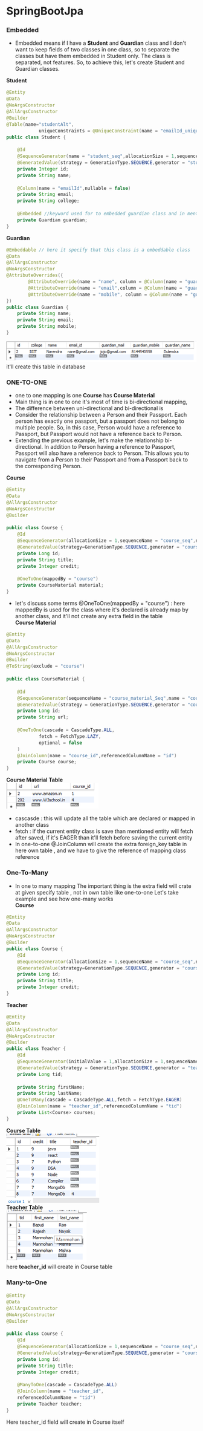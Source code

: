 # SpringBootJpa
### Embedded 
- Embedded means if I have a **Student** and **Guardian** class and I don't want to keep fields of two classes in one class, so to separate the classes but have them embedded in Student only. The class is separated, not features. So, to achieve this, let's create Student and Guardian classes.

**Student**

```java
@Entity
@Data
@NoArgsConstructor
@AllArgsConstructor
@Builder
@Table(name="studentAlt",
            uniqueConstraints = @UniqueConstraint(name = "emailId_unique",columnNames = "emailId"))//here uniqueConstraints used for assigning a constraint to a pirticular Column
public class Student {

    @Id
    @SequenceGenerator(name = "student_seq",allocationSize = 1,sequenceName = "student_seq")
    @GeneratedValue(strategy = GenerationType.SEQUENCE,generator = "student_seq")
    private Integer id;
    private String name;
    
    @Column(name = "emailId",nullable = false)
    private String email;
    private String college;
    
    @Embedded //keyword used for to embedded guardian class and in mention class @Embeddable should present in class
    private Guardian guardian;
}
```
**Guardian**
```java
@Embeddable // here it specify that this class is a embeddable class
@Data
@AllArgsConstructor
@NoArgsConstructor
@AttributeOverrides({
        @AttributeOverride(name = "name", column = @Column(name = "guardian_name")), // here AttributeOverride work as to it'll replace the field name,email,mobile with guardian_name,guardianmail
        @AttributeOverride(name = "email",column = @Column(name = "guardian_mail")),
        @AttributeOverride(name = "mobile", column = @Column(name = "guardian_mobile"))
})
public class Guardian {
    private String name;
    private String email;
    private String mobile;
}
```
![Example Image](Image/student_guardian.png) <br>
it'll create this table in database
### ONE-TO-ONE
- one to one mapping is one **Course** has **Course Material**
- Main thing is in one to one it's most of time is bi-directional mapping,
- The difference between uni-directional and bi-directional is
- Consider the relationship between a Person and their Passport. Each person has exactly one passport, but a passport does not belong to multiple people. So, in this case, Person would have a reference to Passport, but Passport would not have a reference back to Person.
- Extending the previous example, let's make the relationship bi-directional. In addition to Person having a reference to Passport, Passport will also have a reference back to Person. This allows you to navigate from a Person to their Passport and from a Passport back to the corresponding Person.

**Course**
```java
@Entity
@Data
@AllArgsConstructor
@NoArgsConstructor
@Builder

public class Course {
    @Id
    @SequenceGenerator(allocationSize = 1,sequenceName = "course_seq",name = "course_seq")
    @GeneratedValue(strategy=GenerationType.SEQUENCE,generator = "course_seq")
    private Long id;
    private String title;
    private Integer credit;

    @OneToOne(mappedBy = "course")
    private CourseMaterial material;
}
```
- let's discuss some terms
@OneToOne(mappedBy = "course") : here mappedBy is used for the class where it's declared is already map by another class, and it'll not create any extra field in the table <br>
**Course Material**
```java
@Entity
@Data
@AllArgsConstructor
@NoArgsConstructor
@Builder
@ToString(exclude = "course")

public class CourseMaterial {

    @Id
    @SequenceGenerator(sequenceName = "course_material_Seq",name = "course_mat_seq",allocationSize = 100)
    @GeneratedValue(strategy = GenerationType.SEQUENCE,generator = "course_mat_seq")
    private Long id;
    private String url;

    @OneToOne(cascade = CascadeType.ALL,
            fetch = FetchType.LAZY,
            optional = false
    ) 
    @JoinColumn(name = "course_id",referencedColumnName = "id")
    private Course course;
}
```
**Course Material Table**<br>
![Course Material Image](Image/course_material.png) <br>
- cascasde : this will update all the table which are declared or mapped in another class
- fetch : if the current entity class is  save than mentioned entity will fetch after saved, if it's EAGER than it'll fetch before saving the current entity
- In one-to-one @JoinColumn will create the extra foreign_key table in here own table , and we have to give the reference of mapping class reference 
### One-To-Many
- In one to many mapping The important thing is the extra field will crate at given specify table , not in own table like one-to-one
Let's take example and see how one-many works<br>
**Course**
```java
@Entity
@Data
@AllArgsConstructor
@NoArgsConstructor
@Builder
public class Course {
    @Id
    @SequenceGenerator(allocationSize = 1,sequenceName = "course_seq",name = "course_seq")
    @GeneratedValue(strategy=GenerationType.SEQUENCE,generator = "course_seq")
    private Long id;
    private String title;
    private Integer credit;
}
```
**Teacher**
```java
@Entity
@Data
@AllArgsConstructor
@NoArgsConstructor
@Builder
public class Teacher {
    @Id
    @SequenceGenerator(initialValue = 1,allocationSize = 1,sequenceName = "teacher_seq",name = "teacher_seq")
    @GeneratedValue(strategy = GenerationType.SEQUENCE,generator = "teacher_seq")
    private Long tid;

    private String firstName;
    private String lastName;
    @OneToMany(cascade = CascadeType.ALL,fetch = FetchType.EAGER)
    @JoinColumn(name = "teacher_id",referencedColumnName = "tid")
    private List<Course> courses;
}
```
**Course Table**<br>
![Course Image](Image/course.png) <br>
**Teacher Table**<br>
![Teacher Image](Image/teacher.png) <br>
here **teacher_id** will create in Course table 
### Many-to-One
```java
@Entity
@Data
@AllArgsConstructor
@NoArgsConstructor
@Builder

public class Course {
    @Id
    @SequenceGenerator(allocationSize = 1,sequenceName = "course_seq",name = "course_seq")
    @GeneratedValue(strategy=GenerationType.SEQUENCE,generator = "course_seq")
    private Long id;
    private String title;
    private Integer credit;

    @ManyToOne(cascade = CascadeType.ALL)
    @JoinColumn(name = "teacher_id",
    referencedColumnName = "tid")
    private Teacher teacher;
}
```
Here teacher_id field will create in Course itself
